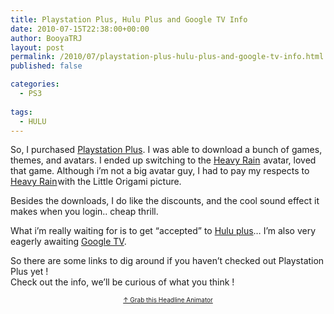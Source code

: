 ```yaml
---
title: Playstation Plus, Hulu Plus and Google TV Info
date: 2010-07-15T22:38:00+00:00
author: BooyaTRJ
layout: post
permalink: /2010/07/playstation-plus-hulu-plus-and-google-tv-info.html
published: false

categories:
  - PS3
  
tags:
  - HULU
---
```

So, I purchased [Playstation Plus](http://blog.us.playstation.com/2010/07/14/hulu-plus-streams-its-way-to-the-ps3/). I was able to download a bunch of games, themes, and avatars. I ended up switching to the [Heavy Rain](http://www.amazon.com/gp/product/B002CZ38KA?ie=UTF8&tag=booya-20&linkCode=as2&camp=1789&creative=390957&creativeASIN=B002CZ38KA) <img src="http://www.assoc-amazon.com/e/ir?t=booya-20&#038;l=as2&#038;o=1&#038;a=B002CZ38KA" width="1" height="1" border="0" alt="" style="border:none !important; margin:0px !important;" />avatar, loved that game. Although i&#8217;m not a big avatar guy, I had to pay my respects to [Heavy Rain](http://www.amazon.com/gp/product/B002CZ38KA?ie=UTF8&tag=booya-20&linkCode=as2&camp=1789&creative=390957&creativeASIN=B002CZ38KA)<img src="http://www.assoc-amazon.com/e/ir?t=booya-20&#038;l=as2&#038;o=1&#038;a=B002CZ38KA" width="1" height="1" border="0" alt="" style="border:none !important; margin:0px !important;" />with the Little Origami picture. 

Besides the downloads, I do like the discounts, and the cool sound effect it makes when you login.. cheap thrill.

What i&#8217;m really waiting for is to get &#8220;accepted&#8221; to [Hulu plus](http://www.hulu.com/plus)&#8230; I&#8217;m also very eagerly awaiting [Google TV](http://www.google.com/tv/). 

So there are some links to dig around if you haven&#8217;t checked out Playstation Plus yet !  
Check out the info, we&#8217;ll be curious of what you think ! 

<p style="margin-top:10px; margin-bottom:0; padding-bottom:0; text-align:center; line-height:0">
</p>

<p style="margin-top:5px; padding-top:0; font-size:x-small; text-align:center">
  <a href="http://feedburner.google.com/fb/a/headlineanimator/install?id=nokf6qvgeimrmh480jl31s5f7o&w=1" onclick="window.open(this.href, 'haHowto', 'width=520,height=600,toolbar=no,address=no,resizable=yes,scrollbars'); return false" target="_blank">&uarr; Grab this Headline Animator</a>
</p>